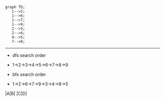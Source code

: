
 ```mermaid
graph TD;
    1-->2;
    1-->6;
    1-->7;
    1-->9;
    2-->3;
    2-->4;
    4-->5;
    7-->8;
 
```
---
- dfs search order
- 1->2->3->4->5->6->7->8->9
 
- bfs search order
- 1->2->6->7->9->3->4->8->5
<!--Table-->
|A|B|
|C|D|

